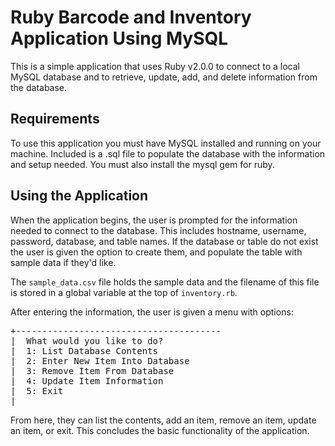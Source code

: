 Ruby Barcode and Inventory Application Using MySQL
==================================================

This is a simple application that uses Ruby v2.0.0 to connect to a local MySQL database and to retrieve, update, add, and delete information from the database.

Requirements
------------

To use this application you must have MySQL installed and running on your machine. Included is a .sql file to populate the database with the information and setup needed. You must also install the mysql gem for ruby.

Using the Application
---------------------

When the application begins, the user is prompted for the information needed to connect to the database. This includes hostname, username, password, database, and table names. If the database or table do not exist the user is given the option to create them, and populate the table with sample data if they'd like.

The <code>sample_data.csv</code> file holds the sample data and the filename of this file is stored in a global variable at the top of <code>inventory.rb</code>.

After entering the information, the user is given a menu with options:
<pre>+---------------------------------------
|  What would you like to do?
|  1: List Database Contents
|  2: Enter New Item Into Database
|  3: Remove Item From Database
|  4: Update Item Information
|  5: Exit
|</pre>

From here, they can list the contents, add an item, remove an item, update an item, or exit. This concludes the basic functionality of the application.